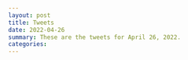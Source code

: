 ```yaml
---
layout: post
title: Tweets
date: 2022-04-26
summary: These are the tweets for April 26, 2022.
categories:
---
```


